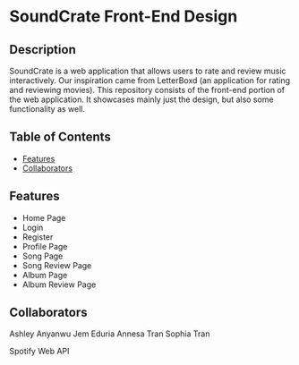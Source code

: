 # SoundCrate Front-End Design

## Description

SoundCrate is a web application that allows users to rate and review music interactively. Our inspiration came from LetterBoxd (an application for rating and reviewing movies). This repository consists of the front-end portion of the web application. It showcases mainly just the design, but also some functionality as well.

## Table of Contents
- [Features](#features)
- [Collaborators](#collaborators)

## Features

- Home Page
- Login
- Register
- Profile Page
- Song Page
- Song Review Page
- Album Page
- Album Review Page

## Collaborators

Ashley Anyanwu
Jem Eduria
Annesa Tran
Sophia Tran

Spotify Web API
